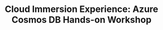 ---
state: TX
region: DFW
title: "Cloud Immersion Experience: Azure Cosmos DB Hands-on Workshop"
event_url: https://www.microsoftevents.com/profile/form/index.cfm?PKformID=0x5664300abcd
start_date: 2019-02-26
cost: FREE
topics: [ cloud, azure ]
---
